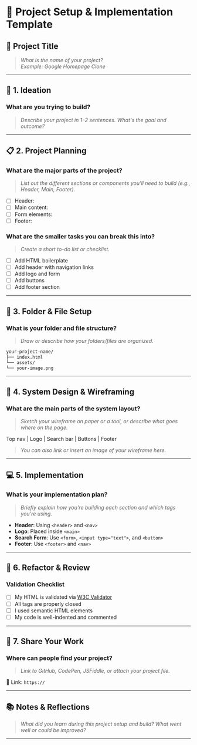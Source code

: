 # 🧪 Project Setup & Implementation Template

## 📝 Project Title
> _What is the name of your project?_  
_Example: Google Homepage Clone_

---

## 🧠 1. Ideation

### What are you trying to build?
> _Describe your project in 1–2 sentences. What's the goal and outcome?_

---

## 📋 2. Project Planning

### What are the major parts of the project?
> _List out the different sections or components you'll need to build (e.g., Header, Main, Footer)._

- [ ] Header:
- [ ] Main content:
- [ ] Form elements:
- [ ] Footer:

### What are the smaller tasks you can break this into?
> _Create a short to-do list or checklist._

- [ ] Add HTML boilerplate
- [ ] Add header with navigation links
- [ ] Add logo and form
- [ ] Add buttons
- [ ] Add footer section

---

## 📁 3. Folder & File Setup

### What is your folder and file structure?
> _Draw or describe how your folders/files are organized._

```txt
your-project-name/ 
├── index.html 
└── assets/ 
└── your-image.png
```

---

## 🧩 4. System Design & Wireframing

### What are the main parts of the system layout?
> _Sketch your wireframe on paper or a tool, or describe what goes where on the page._

Top nav | Logo | Search bar | Buttons | Footer


> _You can also link or insert an image of your wireframe here._

---

## 💻 5. Implementation

### What is your implementation plan?
> _Briefly explain how you’re building each section and which tags you're using._

- **Header**: Using `<header>` and `<nav>`
- **Logo**: Placed inside `<main>`
- **Search Form**: Use `<form>`, `<input type="text">`, and `<button>`
- **Footer**: Use `<footer>` and `<nav>`

---

## 🧹 6. Refactor & Review

### Validation Checklist
- [ ] My HTML is validated via [W3C Validator](https://validator.w3.org/)
- [ ] All tags are properly closed
- [ ] I used semantic HTML elements
- [ ] My code is well-indented and commented

---

## 🚀 7. Share Your Work

### Where can people find your project?
> _Link to GitHub, CodePen, JSFiddle, or attach your project file._

🔗 Link: `https://`

---

## 📚 Notes & Reflections

> _What did you learn during this project setup and build? What went well or could be improved?_

---


